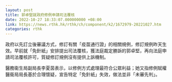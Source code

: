 ```yaml
---
layout: post
title: 郭卓堅就政府修例申請司法覆核
date: 2022-10-27 18:33:07.000000000 +08:00
link: https://news.rthk.hk/rthk/ch/component/k2/1672979-20221027.htm
categories: rthk
---
```


政府以先訂立後審議方式，修訂有關「疫苗通行證」的相關規例，修訂規例昨天生效。早前就「免針紙」安排提出司法覆核，獲法庭裁定勝訴的郭卓堅，再向法庭申請司法覆核許可，質疑修訂規例沒有提供上訴機制。

醫務衞生局副局長李夏茵表示，以修例方式處理最符合公眾利益；她又指修例賦權醫衞局局長基於合理懷疑，宣告特定「免針紙」失效，做法並非「未審先判」。
